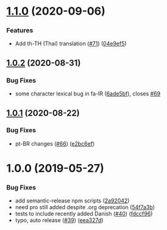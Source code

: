 # [1.1.0](https://github.com/kevinchappell/formBuilder-languages/compare/v1.0.2...v1.1.0) (2020-09-06)


### Features

* Add th-TH (Thai) translation ([#71](https://github.com/kevinchappell/formBuilder-languages/issues/71)) ([04e9ef5](https://github.com/kevinchappell/formBuilder-languages/commit/04e9ef5))

## [1.0.2](https://github.com/kevinchappell/formBuilder-languages/compare/v1.0.1...v1.0.2) (2020-08-31)


### Bug Fixes

* some character lexical bug in fa-IR ([6ade5bf](https://github.com/kevinchappell/formBuilder-languages/commit/6ade5bf)), closes [#69](https://github.com/kevinchappell/formBuilder-languages/issues/69)

## [1.0.1](https://github.com/kevinchappell/formBuilder-languages/compare/v1.0.0...v1.0.1) (2020-08-22)


### Bug Fixes

* pt-BR changes ([#66](https://github.com/kevinchappell/formBuilder-languages/issues/66)) ([e2bc6ef](https://github.com/kevinchappell/formBuilder-languages/commit/e2bc6ef))

# 1.0.0 (2019-05-27)


### Bug Fixes

* add semantic-release npm scripts ([2a92042](https://github.com/kevinchappell/formBuilder-languages/commit/2a92042))
* need pro still added despite .org deprecation ([54f7a3b](https://github.com/kevinchappell/formBuilder-languages/commit/54f7a3b))
* tests to include recently added Danish ([#40](https://github.com/kevinchappell/formBuilder-languages/issues/40)) ([fdccf96](https://github.com/kevinchappell/formBuilder-languages/commit/fdccf96))
* typo, auto release ([#39](https://github.com/kevinchappell/formBuilder-languages/issues/39)) ([eea327d](https://github.com/kevinchappell/formBuilder-languages/commit/eea327d))
